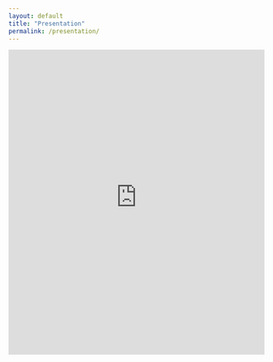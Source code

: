 ```yaml
---
layout: default
title: "Presentation"
permalink: /presentation/
---
```


<iframe src="https://raw.githubusercontent.com/CharlesPlusC/CharlesPlusC.github.io/assets/cospar24_presentation/reveal.js-master/index.html" style="width: 100%; height: 600px; border: none;"></iframe>
